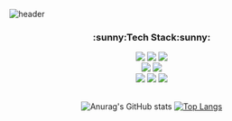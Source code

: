 
![header](https://capsule-render.vercel.app/api?type=waving&color=gradient&height=160&section=header&text=%20Jiyoung&fontAlign=50&fontAlignY=50&fontSize=70&fontColor=#FFFFFF)

<h3 align=center>:sunny:Tech Stack:sunny:</h3>
<div align=center>
  <img src="https://img.shields.io/badge/java-007396?style=for-the-badge&logo=java&logoColor=white">
  <img src="https://img.shields.io/badge/c++-00599C?style=for-the-badge&logo=c%2B%2B&logoColor=white">
  <img src="https://img.shields.io/badge/python-3776AB?style=for-the-badge&logo=python&logoColor=white">
  <br>
  <img src="https://img.shields.io/badge/html5-E34F26?style=for-the-badge&logo=html5&logoColor=white">
  <img src="https://img.shields.io/badge/css-1572B6?style=for-the-badge&logo=css3&logoColor=white">
  <br>
  <img src="https://img.shields.io/badge/spring-6DB33F?style=for-the-badge&logo=spring&logoColor=white">
  <img src="https://img.shields.io/badge/springboot-6DB33F?style=for-the-badge&logo=springboot&logoColor=white">
  <img src="https://img.shields.io/badge/mysql-4479A1?style=for-the-badge&logo=mysql&logoColor=white"><br><br>

![Anurag's GitHub stats](https://github-readme-stats.vercel.app/api?username=Sj0-0i&show_icons=true&theme=github_dark)
[![Top Langs](https://github-readme-stats.vercel.app/api/top-langs/?username=Sj0-0i&langs_count=8&layout=compact&theme=github_dark)](https://github.com/Sj0-0i/github-readme-stats)</div>
